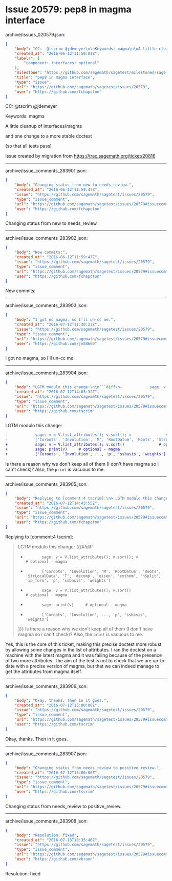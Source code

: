 # Issue 20579: pep8 in magma interface

archive/issues_020579.json:
```json
{
    "body": "CC:  @tscrim @jdemeyer\n\nKeywords: magma\n\nA little cleanup of interfaces/magma\n\nand one change to a more stable doctest\n\n(so that all tests pass)\n\nIssue created by migration from https://trac.sagemath.org/ticket/20816\n\n",
    "created_at": "2016-06-12T11:59:01Z",
    "labels": [
        "component: interfaces: optional"
    ],
    "milestone": "https://github.com/sagemath/sagetest/milestones/sage-7.3",
    "title": "pep8 in magma interface",
    "type": "issue",
    "url": "https://github.com/sagemath/sagetest/issues/20579",
    "user": "https://github.com/fchapoton"
}
```
CC:  @tscrim @jdemeyer

Keywords: magma

A little cleanup of interfaces/magma

and one change to a more stable doctest

(so that all tests pass)

Issue created by migration from https://trac.sagemath.org/ticket/20816





---

archive/issue_comments_283901.json:
```json
{
    "body": "Changing status from new to needs_review.",
    "created_at": "2016-06-12T11:59:47Z",
    "issue": "https://github.com/sagemath/sagetest/issues/20579",
    "type": "issue_comment",
    "url": "https://github.com/sagemath/sagetest/issues/20579#issuecomment-283901",
    "user": "https://github.com/fchapoton"
}
```

Changing status from new to needs_review.



---

archive/issue_comments_283902.json:
```json
{
    "body": "New commits:",
    "created_at": "2016-06-12T11:59:47Z",
    "issue": "https://github.com/sagemath/sagetest/issues/20579",
    "type": "issue_comment",
    "url": "https://github.com/sagemath/sagetest/issues/20579#issuecomment-283902",
    "user": "https://github.com/fchapoton"
}
```

New commits:



---

archive/issue_comments_283903.json:
```json
{
    "body": "I got no magma, so I'll un-cc me.",
    "created_at": "2016-07-12T11:30:23Z",
    "issue": "https://github.com/sagemath/sagetest/issues/20579",
    "type": "issue_comment",
    "url": "https://github.com/sagemath/sagetest/issues/20579#issuecomment-283903",
    "user": "https://github.com/jm58660"
}
```

I got no magma, so I'll un-cc me.



---

archive/issue_comments_283904.json:
```json
{
    "body": "LGTM modulo this change:\n\n```diff\n-            sage: v = V.list_attributes(); v.sort(); v               # optional - magma\n-            ['Coroots', 'Involution', 'M', 'RootDatum', 'Roots', 'StrLocalData', 'T', 'decomp', 'eisen', 'exthom', 'hSplit', 'ip_form', 'p', 'ssbasis', 'weights']\n+            sage: v = V.list_attributes(); v.sort()               # optional - magma\n+            sage: print(v)     # optional - magma\n+            ['Coroots', 'Involution', ..., 'p', 'ssbasis', 'weights']\n```\n\nIs there a reason why we don't keep all of them (I don't have magma so I can't check)? Also, the `print` is vacuous to me.",
    "created_at": "2016-07-12T14:03:32Z",
    "issue": "https://github.com/sagemath/sagetest/issues/20579",
    "type": "issue_comment",
    "url": "https://github.com/sagemath/sagetest/issues/20579#issuecomment-283904",
    "user": "https://github.com/tscrim"
}
```

LGTM modulo this change:

```diff
-            sage: v = V.list_attributes(); v.sort(); v               # optional - magma
-            ['Coroots', 'Involution', 'M', 'RootDatum', 'Roots', 'StrLocalData', 'T', 'decomp', 'eisen', 'exthom', 'hSplit', 'ip_form', 'p', 'ssbasis', 'weights']
+            sage: v = V.list_attributes(); v.sort()               # optional - magma
+            sage: print(v)     # optional - magma
+            ['Coroots', 'Involution', ..., 'p', 'ssbasis', 'weights']
```

Is there a reason why we don't keep all of them (I don't have magma so I can't check)? Also, the `print` is vacuous to me.



---

archive/issue_comments_283905.json:
```json
{
    "body": "Replying to [comment:4 tscrim]:\n> LGTM modulo this change:\n> {{{#!diff\n> -            sage: v = V.list_attributes(); v.sort(); v               # optional - magma\n> -            ['Coroots', 'Involution', 'M', 'RootDatum', 'Roots', 'StrLocalData', 'T', 'decomp', 'eisen', 'exthom', 'hSplit', 'ip_form', 'p', 'ssbasis', 'weights']\n> +            sage: v = V.list_attributes(); v.sort()               # optional - magma\n> +            sage: print(v)     # optional - magma\n> +            ['Coroots', 'Involution', ..., 'p', 'ssbasis', 'weights']\n> }}}\n> Is there a reason why we don't keep all of them (I don't have magma so I can't check)? Also, the `print` is vacuous to me.\n\nYes, this is the core of this ticket, making this precise doctest more robust\nby allowing some changes in the list of attributes. I ran the doctest on a machine with the latest magma and it was failing because of the presence of two more attributes. The aim of the test is not to check that we are up-to-date with a precise version of magma, but that we can indeed manage to get the attributes from magma itself.",
    "created_at": "2016-07-12T14:43:55Z",
    "issue": "https://github.com/sagemath/sagetest/issues/20579",
    "type": "issue_comment",
    "url": "https://github.com/sagemath/sagetest/issues/20579#issuecomment-283905",
    "user": "https://github.com/fchapoton"
}
```

Replying to [comment:4 tscrim]:
> LGTM modulo this change:
> {{{#!diff
> -            sage: v = V.list_attributes(); v.sort(); v               # optional - magma
> -            ['Coroots', 'Involution', 'M', 'RootDatum', 'Roots', 'StrLocalData', 'T', 'decomp', 'eisen', 'exthom', 'hSplit', 'ip_form', 'p', 'ssbasis', 'weights']
> +            sage: v = V.list_attributes(); v.sort()               # optional - magma
> +            sage: print(v)     # optional - magma
> +            ['Coroots', 'Involution', ..., 'p', 'ssbasis', 'weights']
> }}}
> Is there a reason why we don't keep all of them (I don't have magma so I can't check)? Also, the `print` is vacuous to me.

Yes, this is the core of this ticket, making this precise doctest more robust
by allowing some changes in the list of attributes. I ran the doctest on a machine with the latest magma and it was failing because of the presence of two more attributes. The aim of the test is not to check that we are up-to-date with a precise version of magma, but that we can indeed manage to get the attributes from magma itself.



---

archive/issue_comments_283906.json:
```json
{
    "body": "Okay, thanks. Then in it goes.",
    "created_at": "2016-07-12T15:00:06Z",
    "issue": "https://github.com/sagemath/sagetest/issues/20579",
    "type": "issue_comment",
    "url": "https://github.com/sagemath/sagetest/issues/20579#issuecomment-283906",
    "user": "https://github.com/tscrim"
}
```

Okay, thanks. Then in it goes.



---

archive/issue_comments_283907.json:
```json
{
    "body": "Changing status from needs_review to positive_review.",
    "created_at": "2016-07-12T15:00:06Z",
    "issue": "https://github.com/sagemath/sagetest/issues/20579",
    "type": "issue_comment",
    "url": "https://github.com/sagemath/sagetest/issues/20579#issuecomment-283907",
    "user": "https://github.com/tscrim"
}
```

Changing status from needs_review to positive_review.



---

archive/issue_comments_283908.json:
```json
{
    "body": "Resolution: fixed",
    "created_at": "2016-07-13T18:35:46Z",
    "issue": "https://github.com/sagemath/sagetest/issues/20579",
    "type": "issue_comment",
    "url": "https://github.com/sagemath/sagetest/issues/20579#issuecomment-283908",
    "user": "https://github.com/vbraun"
}
```

Resolution: fixed
